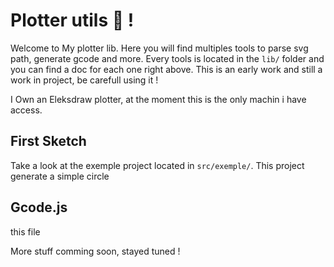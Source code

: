 # Plotter utils 🐝 !
Welcome to My plotter lib. Here you will find multiples tools to parse svg path, generate gcode and more. 
Every tools is located in the `lib/` folder and you can find a doc for each one right above. 
This is an early work and still a work in project, be carefull using it ! 

I Own an Eleksdraw plotter, at the moment this is the only machin i have access. 

## First Sketch 
Take a look at the exemple project located in `src/exemple/`. This project generate a simple circle

## Gcode.js

this file 

More stuff comming soon, stayed tuned ! 

